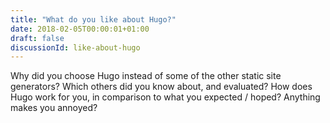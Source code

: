 ```yaml
---
title: "What do you like about Hugo?"
date: 2018-02-05T00:00:01+01:00
draft: false
discussionId: like-about-hugo
---
```


Why did you choose Hugo instead of some of the other static site generators?
Which others did you know about, and evaluated? How does Hugo work for you,
in comparison to what you expected / hoped? Anything makes you annoyed?


